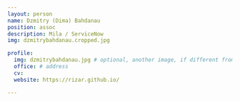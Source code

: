 ```yaml
---
layout: person
name: Dzmitry (Dima) Bahdanau
position: assoc
description: Mila / ServiceNow
img: dzmitrybahdanau.cropped.jpg

profile:
  img: dzmitrybahdanau.jpg # optional, another image, if different from the one on the people page
  office: # address
  cv:
  website: https://rizar.github.io/

---
```

<!-- 
I am currently a 5th year PhD student at [Mila](https://mila.quebec/), Université de Montréal, working under the supervision of Yoshua Bengio and Aaron Courville. Prior to starting my PhD, I studied applied mathematics at Belarusian State University and did an MSc in computer science at Jacobs University Bremen with Herbert Jaeger. I have also interned at Google Brain with Quoc Le and at DeepMind with Edward Grefenstette. -->